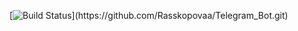 [![Build Status](https://travis-ci.org/Rasskopovaa/innovations.svg?bra..)](https://github.com/Rasskopovaa/Telegram_Bot.git)